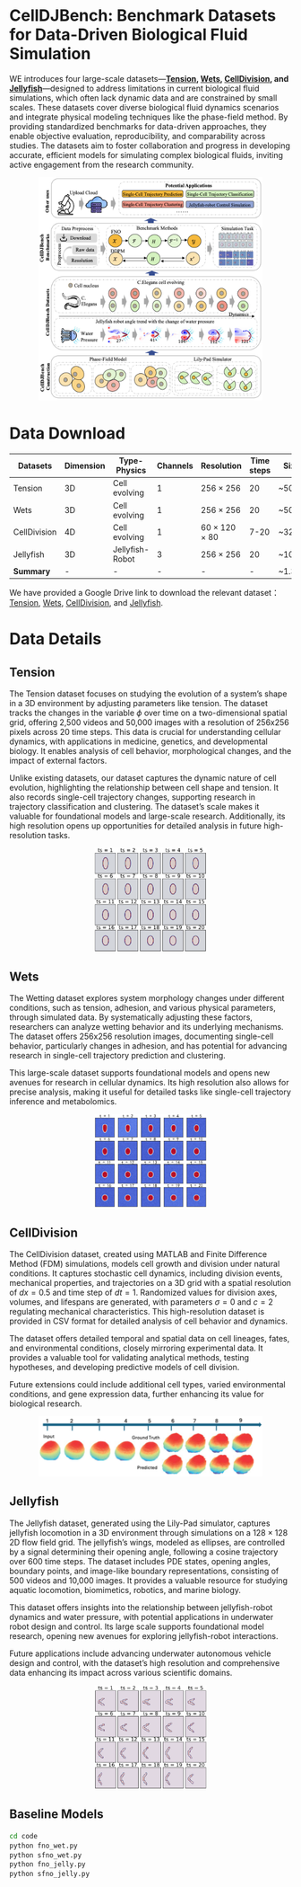 # CellDJBench: Benchmark Datasets for Data-Driven Biological Fluid Simulation
WE introduces four large-scale datasets—**[Tension](https://drive.google.com/drive/folders/1fy5C3RQeIQLk-AM19Zyoo93cy4RZ44D1?usp=sharing ), [Wets](https://drive.google.com/drive/folders/1x4wRied55wqdu31JKgiAk1p6CppAhhDJ?usp=sharing), [CellDivision](https://drive.google.com/file/d/1Q7SPErPPXqvQiYPDc4c_EPMXqg36RSeo/view?usp=sharing), and [Jellyfish](https://drive.google.com/file/d/1Pau0z2cpFzPJamkwqByaJoPUgCgiL53O/view?usp=drive_link )**—designed to address limitations in current biological fluid simulations, which often lack dynamic data and are constrained by small scales. These datasets cover diverse biological fluid dynamics scenarios and integrate physical modeling techniques like the phase-field method. By providing standardized benchmarks for data-driven approaches, they enable objective evaluation, reproducibility, and comparability across studies. The datasets aim to foster collaboration and progress in developing accurate, efficient models for simulating complex biological fluids, inviting active engagement from the research community.
<p align="center">
  <img src="figures/fram_dataset.png" alt="Image description" width="400" />
</p>

# Data Download
| Datasets      | Dimension | Type-Physics       | Channels | Resolution     | Time steps | Size  | Videos  | Images  |
|---------------|-----------|--------------------|----------|----------------|------------|-------|---------|---------|
| Tension       | 3D        | Cell evolving      | 1        | 256 × 256      | 20         | ~500G | 60,000  | 1,200,000 |
| Wets          | 3D        | Cell evolving      | 1        | 256 × 256      | 20         | ~500G | 60,000  | 1,200,000 |
| CellDivision  | 4D        | Cell evolving      | 1        | 60 × 120 × 80  | 7-20       | ~320G | 300     | 4,000     |
| Jellyfish     | 3D        | Jellyfish-Robot    | 3        | 256 × 256      | 20         | ~10G  | 500     | 10,000    |
| **Summary**   | -         | -                  | -        | -              | -          | ~1.3T | **120,800** | **2,414,000** |

We have provided a Google Drive link to download the relevant dataset：[Tension](https://drive.google.com/drive/folders/1fy5C3RQeIQLk-AM19Zyoo93cy4RZ44D1?usp=sharing ), [Wets](https://drive.google.com/drive/folders/1x4wRied55wqdu31JKgiAk1p6CppAhhDJ?usp=sharing), [CellDivision](https://drive.google.com/file/d/1Q7SPErPPXqvQiYPDc4c_EPMXqg36RSeo/view?usp=sharing), and [Jellyfish](https://drive.google.com/file/d/1Pau0z2cpFzPJamkwqByaJoPUgCgiL53O/view?usp=drive_link ).

# Data Details
## Tension
The Tension dataset focuses on studying the evolution of a system’s shape in a 3D environment by adjusting parameters like tension. The dataset tracks the changes in the variable $\phi$ over time on a two-dimensional spatial grid, offering 2,500 videos and 50,000 images with a resolution of 256x256 pixels across 20 time steps. This data is crucial for understanding cellular dynamics, with applications in medicine, genetics, and developmental biology. It enables analysis of cell behavior, morphological changes, and the impact of external factors.

Unlike existing datasets, our dataset captures the dynamic nature of cell evolution, highlighting the relationship between cell shape and tension. It also records single-cell trajectory changes, supporting research in trajectory classification and clustering. The dataset’s scale makes it valuable for foundational models and large-scale research. Additionally, its high resolution opens up opportunities for detailed analysis in future high-resolution tasks.
<p align="center">
  <img src="figures/tension_ground_45.png" alt="Tension" width="200" />
</p>

## Wets
The Wetting dataset explores system morphology changes under different conditions, such as tension, adhesion, and various physical parameters, through simulated data. By systematically adjusting these factors, researchers can analyze wetting behavior and its underlying mechanisms. The dataset offers 256x256 resolution images, documenting single-cell behavior, particularly changes in adhesion, and has potential for advancing research in single-cell trajectory prediction and clustering.

This large-scale dataset supports foundational models and opens new avenues for research in cellular dynamics. Its high resolution also allows for precise analysis, making it useful for detailed tasks like single-cell trajectory inference and metabolomics.
<p align="center">
  <img src="figures/wets_24.png" alt="Tension" width="200" />
</p>

## CellDivision
The CellDivision dataset, created using MATLAB and Finite Difference Method (FDM) simulations, models cell growth and division under natural conditions. It captures stochastic cell dynamics, including division events, mechanical properties, and trajectories on a 3D grid with a spatial resolution of $dx = 0.5$ and time step of $dt = 1$. Randomized values for division axes, volumes, and lifespans are generated, with parameters $\sigma = 0$ and $c = 2$ regulating mechanical characteristics. This high-resolution dataset is provided in CSV format for detailed analysis of cell behavior and dynamics.

The dataset offers detailed temporal and spatial data on cell lineages, fates, and environmental conditions, closely mirroring experimental data. It provides a valuable tool for validating analytical methods, testing hypotheses, and developing predictive models of cell division.

Future extensions could include additional cell types, varied environmental conditions, and gene expression data, further enhancing its value for biological research.
<p align="center">
  <img src="figures/dataset_cell.png" alt="Tension" width="400" />
</p>

## Jellyfish
The Jellyfish dataset, generated using the Lily-Pad simulator, captures jellyfish locomotion in a 3D environment through simulations on a $128\times128$ 2D flow field grid. The jellyfish’s wings, modeled as ellipses, are controlled by a signal determining their opening angle, following a cosine trajectory over 600 time steps. The dataset includes PDE states, opening angles, boundary points, and image-like boundary representations, consisting of 500 videos and 10,000 images. It provides a valuable resource for studying aquatic locomotion, biomimetics, robotics, and marine biology.

This dataset offers insights into the relationship between jellyfish-robot dynamics and water pressure, with potential applications in underwater robot design and control. Its large scale supports foundational model research, opening new avenues for exploring jellyfish-robot interactions.

Future applications include advancing underwater autonomous vehicle design and control, with the dataset’s high resolution and comprehensive data enhancing its impact across various scientific domains.
<p align="center">
  <img src="figures/jelly_ground_40.png" alt="Tension" width="200" />
</p>

## Baseline Models

```bash
cd code
python fno_wet.py
python sfno_wet.py
python fno_jelly.py
python sfno_jelly.py
```
